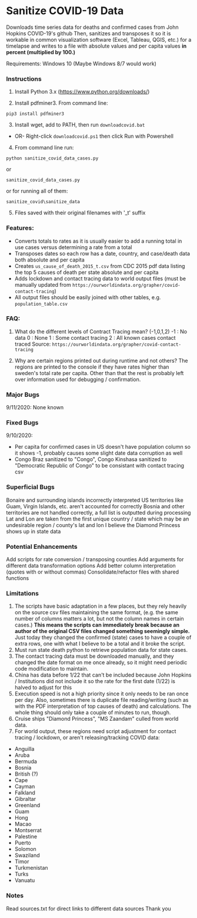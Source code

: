 # Sanitize COVID-19 Data

Downloads time series data for deaths and confirmed cases from John Hopkins COVID-19's github
Then, sanitizes and transposes it so it is workable in common visualization software (Excel, Tableau, QGIS, etc.) for a timelapse and writes to a file with absolute values and per capita values **in percent (multiplied by 100.)**

Requirements: Windows 10 (Maybe Windows 8/7 would work)

### Instructions


1. Install Python 3.x
(https://www.python.org/downloads/)

2. Install pdfminer3. From command line:

`pip3 install pdfminer3`

3. Install wget, add to PATH, then run `downloadcovid.bat`
- OR-
Right-click `downloadcovid.ps1` then click Run with Powershell

4. From command line run:

`python sanitize_covid_data_cases.py`

or

`sanitize_covid_data_cases.py`

or for running all of them:

`sanitize_covid\sanitize_data`

5. Files saved with their original filenames with '_t' suffix

### Features:
- Converts totals to rates as it is usually easier to add a running total in use cases versus determining a rate from a total
- Transposes dates so each row has a date, country, and case/death data both absolute and per capita
- Creates `us_cause_of_death_2015_t.csv` from CDC 2015 pdf data listing the top 5 causes of death per state absolute and per capita
- Adds lockdown and contact tracing data to world output files (must be manually updated from `https://ourworldindata.org/grapher/covid-contact-tracing`)
- All output files should be easily joined with other tables, e.g. `population_table.csv`

### FAQ:
1. What do the different levels of Contract Tracing mean? (-1,0,1,2)
-1 : No data
0 : None
1 : Some contact tracing
2 : All known cases contact traced
Source: `https://ourworldindata.org/grapher/covid-contact-tracing`

2. Why are certain regions printed out during runtime and not others?
The regions are printed to the console if they have rates higher than sweden's total rate per capita. Other than that the rest is probably left over information used for debugging / confirmation.

### Major Bugs
9/11/2020: None known

### Fixed Bugs
9/10/2020:
- Per capita for confirmed cases in US doesn't have population column so it shows -1, probably causes some slight date data corruption as well
- Congo Braz sanitized to "Congo", Congo Kinshasa sanitized to "Democratic Republic of Congo" to be consistant with contact tracing csv

### Superficial Bugs
Bonaire and surrounding islands incorrectly interpreted
US territories like Guam, Virgin Islands, etc. aren't accounted for correctly
Bosnia and other territories are not handled correctly, a full list is outputted during processing
Lat and Lon are taken from the first unique country / state which may be an undesirable region / county's lat and lon
I believe the Diamond Princess shows up in state data

### Potential Enhancements
Add scripts for rate conversion / transposing counties
Add arguments for different data transformation options
Add better column interpretation (quotes with or without commas)
Consolidate/refactor files with shared functions

### Limitations
1. The scripts have basic adaptation in a few places, but they rely heavily on the source csv files maintaining the same format, (e.g. the same number of columns matters a lot, but not the column names in certain cases.) **This means the scripts can immediately break because an author of the original CSV files changed something seemingly simple.** Just today they changed the confirmed (state) cases to have a couple of extra rows, one with what I believe to be a total and it broke the script.
2. Must run state death python to retrieve population data for state cases.
3. The contact tracing data must be downloaded manually, and they changed the date format on me once already, so it might need periodic code modification to maintain.
4. China has data before 1/22 that can't be included because John Hopkins / Institutions did not include it so the rate for the first date (1/22) is halved to adjust for this
5. Execution speed is not a high priority since it only needs to be ran once per day. Also, sometimes there is duplicate file reading/writing (such as with the PDF interpretation of top causes of death) and calculations. The whole thing should only take a couple of minutes to run, though.
6. Cruise ships "Diamond Princess", "MS Zaandam" culled from world data.
7. For world output, these regions need script adjustment for contact tracing / lockdown, or aren't releasing/tracking COVID data:
- Anguilla
- Aruba
- Bermuda
- Bosnia
- British (?)
- Cape
- Cayman
- Falkland
- Gibraltar
- Greenland
- Guam
- Hong
- Macao
- Montserrat
- Palestine
- Puerto
- Solomon
- Swaziland
- Timor
- Turkmenistan
- Turks
- Vanuatu



### Notes
Read sources.txt for direct links to different data sources
Thank you